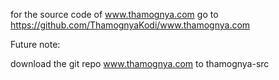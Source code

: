 for the source code of www.thamognya.com go to https://github.com/ThamognyaKodi/www.thamognya.com

Future note:

download the git repo www.thamognya.com to thamognya-src
